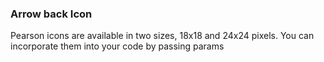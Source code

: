 ### Arrow back Icon
Pearson icons are available in two sizes, 18x18 and 24x24 pixels. You can incorporate them into your code by passing params

